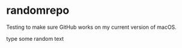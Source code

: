 # randomrepo
Testing to make sure GitHub works on my current version of macOS.

type some random text

